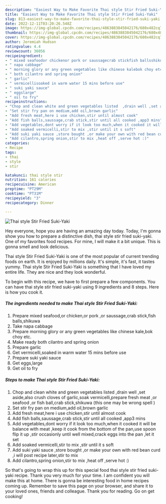```yaml
---
description: "Easiest Way to Make Favorite Thai style Stir Fried Suki-Yaki"
title: "Easiest Way to Make Favorite Thai style Stir Fried Suki-Yaki"
slug: 813-easiest-way-to-make-favorite-thai-style-stir-fried-suki-yaki
date: 2022-12-11T03:20:26.548Z
image: https://img-global.cpcdn.com/recipes/4863883845042176/680x482cq70/thai-style-stir-fried-suki-yaki-recipe-main-photo.jpg
thumbnail: https://img-global.cpcdn.com/recipes/4863883845042176/680x482cq70/thai-style-stir-fried-suki-yaki-recipe-main-photo.jpg
cover: https://img-global.cpcdn.com/recipes/4863883845042176/680x482cq70/thai-style-stir-fried-suki-yaki-recipe-main-photo.jpg
author: Jeremiah Hudson
ratingvalue: 4.4
reviewcount: 36056
recipeingredient:
- " mixed seafoodor chickenor pork or saussagecrab stickfish ballsshikuwa"
- " napa cabbage"
- " morning glory or any green vegetables like chinese kalebok choy etc"
- " both cilantro and spring onion"
- " garlic"
- " vermicellisoaked in warm water 15 mins before use"
- " suki yaki sauce"
- " eggslarge"
- " oil to fry"
recipeinstructions:
- "Chop and clean white and green vegetables listed  ,drain well ,set aside,also crush cloves of garlic,soak vermicelli,prepare fresh meat ,or seafood ,or fish ball,crab stick,shikuwa (this one may be wrong spell )"
- "Set stir fry pan on medium,add oil,brown garlic"
- "Add fresh meat,here i use chicken,stir until almost cook"
- "Add fish balls,saussage,crab stick,stir until all cooked ,app3 mins"
- "Add vegetables,dont worry if it look too much,when it cooked it will be balance with meat ,keep it cook from the bottom of the pan,use spoon flip it up ,stir occasionly until well mixed,crack eggs into the pan ,let it set"
- "Add soaked vermicelli,stir to mix ,stir until it s soft"
- "Add suki yaki sauce ,store bought ,or make your own with red bean curd ,i will post recipe later,stir to mix"
- "Add cilantro,spring onion,stir to mix ,heat off ,serve hot :)"
categories:
- Recipe
tags:
- thai
- style
- stir

katakunci: thai style stir 
nutrition: 161 calories
recipecuisine: American
preptime: "PT29M"
cooktime: "PT31M"
recipeyield: "3"
recipecategory: Dinner

---
```



![Thai style Stir Fried Suki-Yaki](https://img-global.cpcdn.com/recipes/4863883845042176/680x482cq70/thai-style-stir-fried-suki-yaki-recipe-main-photo.jpg)

Hey everyone, hope you are having an amazing day today. Today, I'm gonna show you how to prepare a distinctive dish, thai style stir fried suki-yaki. One of my favorites food recipes. For mine, I will make it a bit unique. This is gonna smell and look delicious.



Thai style Stir Fried Suki-Yaki is one of the most popular of current trending foods on earth. It is enjoyed by millions daily. It's simple, it's fast, it tastes yummy. Thai style Stir Fried Suki-Yaki is something that I have loved my entire life. They are nice and they look wonderful.


To begin with this recipe, we have to first prepare a few components. You can have thai style stir fried suki-yaki using 9 ingredients and 8 steps. Here is how you cook it.

<!--inarticleads1-->

##### The ingredients needed to make Thai style Stir Fried Suki-Yaki:

1. Prepare  mixed seafood,or chicken,or pork ,or saussage,crab stick,fish balls,shikuwa
1. Take  napa cabbage
1. Prepare  morning glory or any green vegetables like chinese kale,bok choy etc.
1. Make ready  both cilantro and spring onion
1. Prepare  garlic
1. Get  vermicelli,soaked in warm water 15 mins before use
1. Prepare  suki yaki sauce
1. Get  eggs,large
1. Get  oil to fry




<!--inarticleads2-->

##### Steps to make Thai style Stir Fried Suki-Yaki:

1. Chop and clean white and green vegetables listed  ,drain well ,set aside,also crush cloves of garlic,soak vermicelli,prepare fresh meat ,or seafood ,or fish ball,crab stick,shikuwa (this one may be wrong spell )
1. Set stir fry pan on medium,add oil,brown garlic
1. Add fresh meat,here i use chicken,stir until almost cook
1. Add fish balls,saussage,crab stick,stir until all cooked ,app3 mins
1. Add vegetables,dont worry if it look too much,when it cooked it will be balance with meat ,keep it cook from the bottom of the pan,use spoon flip it up ,stir occasionly until well mixed,crack eggs into the pan ,let it set
1. Add soaked vermicelli,stir to mix ,stir until it s soft
1. Add suki yaki sauce ,store bought ,or make your own with red bean curd ,i will post recipe later,stir to mix
1. Add cilantro,spring onion,stir to mix ,heat off ,serve hot :)




So that's going to wrap this up for this special food thai style stir fried suki-yaki recipe. Thank you very much for your time. I am confident you will make this at home. There is gonna be interesting food in home recipes coming up. Remember to save this page on your browser, and share it to your loved ones, friends and colleague. Thank you for reading. Go on get cooking!
